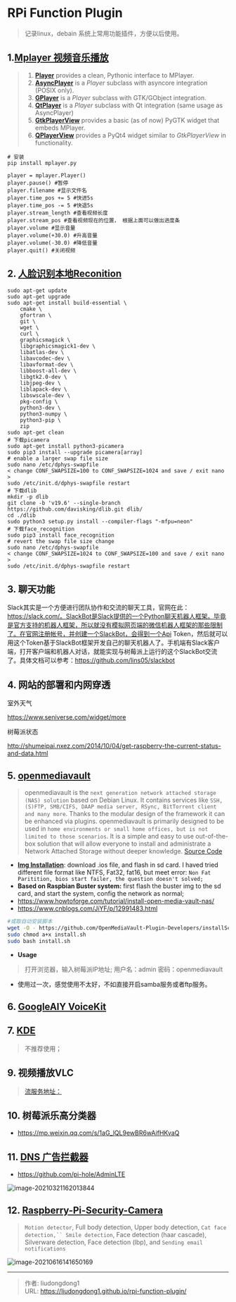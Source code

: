 # RPi Function Plugin


> 记录linux，debain 系统上常用功能插件，方便以后使用。

## 1.[Mplayer 视频音乐播放](https://pypi.org/project/mplayer.py/)

> 1. **[Player](https://github.com/baudm/mplayer.py/wiki/Player)** provides a clean, Pythonic interface to MPlayer.
> 2. **[AsyncPlayer](https://github.com/baudm/mplayer.py/wiki/AsyncPlayer)** is a *Player* subclass with asyncore integration (POSIX only).
> 3. **[GPlayer](https://github.com/baudm/mplayer.py/wiki/GPlayer)** is a *Player* subclass with GTK/GObject integration.
> 4. **[QtPlayer](https://github.com/baudm/mplayer.py/wiki/QtPlayer)** is a *Player* subclass with Qt integration (same usage as AsyncPlayer)
> 5. **[GtkPlayerView](https://github.com/baudm/mplayer.py/wiki/GtkPlayerView)** provides a basic (as of now) PyGTK widget that embeds MPlayer.
> 6. **[QPlayerView](https://github.com/baudm/mplayer.py/wiki/QPlayerView)** provides a PyQt4 widget similar to *GtkPlayerView* in functionality.

```
# 安装
pip install mplayer.py

player = mplayer.Player()
player.pause() #暂停
player.filename #显示文件名
player.time_pos += 5 #快进5s
player.time_pos -= 5 #快退5s
player.stream_length #查看视频长度
player.stream_pos #查看视频现在的位置， 根据上面可以做出进度条
player.volume #显示音量
player.volume(+30.0) #升高音量
player.volume(-30.0) #降低音量
player.quit() #关闭视频
```

## 2. [人脸识别本地Reconition](https://gist.github.com/ageitgey/1ac8dbe8572f3f533df6269dab35df65)

```shell
sudo apt-get update
sudo apt-get upgrade
sudo apt-get install build-essential \
    cmake \
    gfortran \
    git \
    wget \
    curl \
    graphicsmagick \
    libgraphicsmagick1-dev \
    libatlas-dev \
    libavcodec-dev \
    libavformat-dev \
    libboost-all-dev \
    libgtk2.0-dev \
    libjpeg-dev \
    liblapack-dev \
    libswscale-dev \
    pkg-config \
    python3-dev \
    python3-numpy \
    python3-pip \
    zip
sudo apt-get clean
# 下载picamera
sudo apt-get install python3-picamera
sudo pip3 install --upgrade picamera[array]
# enable a larger swap file size
sudo nano /etc/dphys-swapfile
< change CONF_SWAPSIZE=100 to CONF_SWAPSIZE=1024 and save / exit nano >
sudo /etc/init.d/dphys-swapfile restart
# 下载dlib
mkdir -p dlib
git clone -b 'v19.6' --single-branch https://github.com/davisking/dlib.git dlib/
cd ./dlib
sudo python3 setup.py install --compiler-flags "-mfpu=neon"
# 下载face_recognition
sudo pip3 install face_recognition
# revert the swap file size change
sudo nano /etc/dphys-swapfile
< change CONF_SWAPSIZE=1024 to CONF_SWAPSIZE=100 and save / exit nano >
sudo /etc/init.d/dphys-swapfile restart
```

## 3. 聊天功能

Slack其实是一个方便进行团队协作和交流的聊天工具，官网在此：https://slack.com/。SlackBot是Slack提供的一个Python聊天机器人框架。毕竟是官方支持的机器人框架，所以就没有模拟网页端的微信机器人框架的那些限制了。在官网注册帐号，并创建一个SlackBot，会得到一个Api Token，然后就可以用这个Token基于SlackBot框架开发自己的聊天机器人了。手机端有Slack客户端，打开客户端和机器人对话，就能实现与树莓派上运行的这个SlackBot交流了。具体文档可以参考：https://github.com/lins05/slackbot

## 4. 网站的部署和内网穿透

室外天气

https://www.seniverse.com/widget/more

树莓派状态

http://shumeipai.nxez.com/2014/10/04/get-raspberry-the-current-status-and-data.html

## 5. [openmediavault](https://www.openmediavault.org/)

> openmediavault is the `next generation network attached storage (NAS) solution` based on Debian Linux. It contains services like `SSH, (S)FTP, SMB/CIFS, DAAP media server, RSync, BitTorrent client and many more`. Thanks to the modular design of the framework it can be enhanced via plugins. openmediavault is primarily designed to be used in `home environments or small home offices, but is not limited to those scenarios`. It is a simple and easy to use out-of-the-box solution that will allow everyone to install and administrate a Network Attached Storage without deeper knowledge.  [Source Code](https://github.com/openmediavault/openmediavault/)

- **[Img Installation](https://blog.csdn.net/founderznd/article/details/52325332?utm_medium=distribute.pc_relevant.none-task-blog-BlogCommendFromBaidu-3.control&depth_1-utm_source=distribute.pc_relevant.none-task-blog-BlogCommendFromBaidu-3.control)**: download .ios file, and flash in sd card. I haved tried different file format like NTFS, Fat32, fat16, but meet error: `Non Fat Paritition, bios start failer, the question doesn't solved;`
- **Based on Raspbian Buster system:**  first flash the buster img to the sd card, and start the system, config the network as normal;
- https://www.howtoforge.com/tutorial/install-open-media-vault-nas/
- https://www.cnblogs.com/JiYF/p/12991483.html

```bash
#或取自动安装脚本
wget -O - https://github.com/OpenMediaVault-Plugin-Developers/installScript/raw/master/install | sudo bash
sudo chmod a+x install.sh
sudo bash install.sh
```

- **Usage**

> 打开浏览器，输入树莓派IP地址; 用户名：admin 密码：openmediavault

- 使用过一次，感觉使用不太好，不如直接开启samba服务或者ftp服务。

## 6. [GoogleAIY VoiceKit](https://www.youtube.com/watch?v=9BmUNA1LBTw)

## 7. [KDE](https://www.cnbeta.com/articles/soft/960673.htm)

> 不推荐使用；

## 9. 视频播放VLC

> [流服务地址：](https://blog.csdn.net/u014162133/article/details/109180771?utm_medium=distribute.pc_relevant.none-task-blog-baidujs_title-3&spm=1001.2101.3001.4242)

## 10. 树莓派乐高分类器

- https://mp.weixin.qq.com/s/1aG_lQL9ewBR6wAifHKvaQ

## 11. [DNS 广告拦截器](https://github.com/pi-hole/pi-hole)

- https://github.com/pi-hole/AdminLTE

![image-20210321162013844](D:\work_personnal\typoraPicture\image-20210321162013844.png)

## 12. **[ Raspberry-Pi-Security-Camera](https://github.com/Cyebukayire/Raspberry-Pi-Security-Camera)**

> `Motion detector`, Full body detection, Upper body detection, `Cat face detection,`` Smile detection`, Face detection (haar cascade), Silverware detection, Face detection (lbp), and `Sending email notifications`

![image-20210616141650169](https://gitee.com/github-25970295/blogimgv2022/raw/master/image-20210616141650169.png)

---

> 作者: liudongdong1  
> URL: https://liudongdong1.github.io/rpi-function-plugin/  

